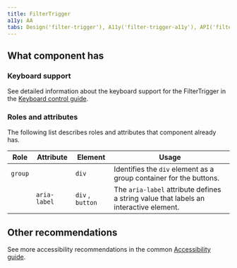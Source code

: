 ```yaml
---
title: FilterTrigger
a11y: AA
tabs: Design('filter-trigger'), A11y('filter-trigger-a11y'), API('filter-trigger-api'), Example('filter-trigger-code'), Changelog('filter-trigger-changelog')
---
```


## What component has

### Keyboard support

See detailed information about the keyboard support for the FilterTrigger in the [Keyboard control guide](/core-principles/a11y/a11y-keyboard#any_other_controls_filtertrigger_pills_tabline_i_pr).

### Roles and attributes

The following list describes roles and attributes that component already has.

| Role     | Attribute    | Element             | Usage                                                                                                             |
| -------- | ------------ | ------------------- | ----------------------------------------------------------------------------------------------------------------- |
| `group`  |              | `div`               | Identifies the `div` element as a group container for the buttons.                                                |
|          | `aria-label` | `div` , `button`    | The `aria-label` attribute defines a string value that labels an interactive element.                             |

## Other recommendations

See more accessibility recommendations in the common [Accessibility guide](/core-principles/a11y/a11y).

<!--@include: ./filter-trigger-a11y-report.md-->
